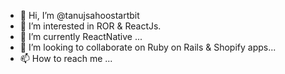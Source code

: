 - 👋 Hi, I’m @tanujsahoostartbit
- 👀 I’m interested in ROR & ReactJs.
- 🌱 I’m currently ReactNative ...
- 💞️ I’m looking to collaborate on Ruby on Rails & Shopify apps...
- 📫 How to reach me ...
